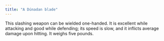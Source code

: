 ```yaml
---
title: "A Dúnadan blade"
---
```


This slashing weapon can be wielded one-handed. It is excellent while
attacking and good while defending; its speed is slow, and it inflicts
average damage upon hitting. It weighs five pounds.